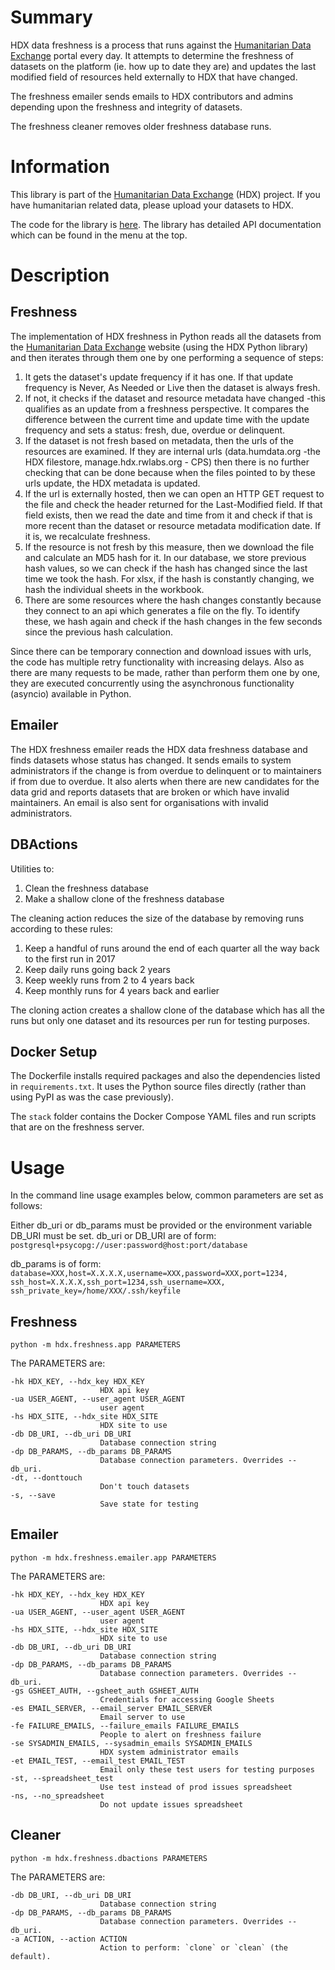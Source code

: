 # Summary

HDX data freshness is a process that runs against the [Humanitarian Data Exchange](https://data.humdata.org/)
portal every day. It attempts to determine the freshness of datasets on the platform (ie. how up to date they
are) and updates the last modified field of resources held externally to HDX that have changed.

The freshness emailer sends emails to HDX contributors and admins depending 
upon the freshness and integrity of datasets.

The freshness cleaner removes older freshness database runs.

# Information

This library is part of the [Humanitarian Data Exchange](https://data.humdata.org/) (HDX) project. If you have 
humanitarian related data, please upload your datasets to HDX.

The code for the library is [here](https://github.com/OCHA-DAP/hdx-data-freshness).
The library has detailed API documentation which can be found in the menu at the top. 

# Description

## Freshness

The implementation of HDX freshness in Python reads all the datasets
from the [Humanitarian Data Exchange](http://data.humdata.org/) website
(using the HDX Python library) and then iterates through them one by one
performing a sequence of steps:

1. It gets the dataset's update frequency if it has one. If that update
frequency is Never, As Needed or Live then the dataset is always fresh.
2. If not, it checks if the dataset and resource metadata have changed
    -this qualifies as an update from a freshness perspective. It
    compares the difference between the current time and update time
    with the update frequency and sets a status: fresh, due, overdue or
    delinquent.
3. If the dataset is not fresh based on metadata, then the urls of the
    resources are examined. If they are internal urls (data.humdata.org
    -the HDX filestore, manage.hdx.rwlabs.org - CPS) then there is no
    further checking that can be done because when the files pointed to
    by these urls update, the HDX metadata is updated.
4. If the url is externally hosted, then we can open an
    HTTP GET request to the file and check the header returned for the
    Last-Modified field. If that field exists, then we read the date and
    time from it and check if that is more recent than the dataset or
    resource metadata modification date. If it is, we recalculate
    freshness.
5. If the resource is not fresh by this measure, then we download the
    file and calculate an MD5 hash for it. In our database, we store
    previous hash values, so we can check if the hash has changed since
    the last time we took the hash. For xlsx, if the hash is constantly 
    changing, we hash the individual sheets in the workbook.
6. There are some resources where the hash changes constantly because
    they connect to an api which generates a file on the fly. To
    identify these, we hash again and check if the hash changes in the
    few seconds since the previous hash calculation.

Since there can be temporary connection and download issues with urls,
the code has multiple retry functionality with increasing delays. Also
as there are many requests to be made, rather than perform them one by
one, they are executed concurrently using the asynchronous functionality
(asyncio) available in Python.

## Emailer

The HDX freshness emailer reads the HDX data freshness database and finds datasets whose status has changed. 
It sends emails to system administrators if the change is from overdue to delinquent or to maintainers if 
from due to overdue. It also alerts when there are new candidates for the data grid and reports datasets that 
are broken or which have invalid maintainers. An email is also sent for organisations with invalid 
administrators. 

## DBActions

Utilities to:
1. Clean the freshness database
2. Make a shallow clone of the freshness database

The cleaning action reduces the size of the database by removing runs 
according to these rules:
1. Keep a handful of runs around the end of each quarter all the way back to 
the first run in 2017
2. Keep daily runs going back 2 years
3. Keep weekly runs from 2 to 4 years back
4. Keep monthly runs for 4 years back and earlier

The cloning action creates a shallow clone of the database which has all the 
runs but only one dataset and its resources per run for testing purposes.

## Docker Setup

The Dockerfile installs required packages and also the dependencies listed in
`requirements.txt`. It uses the Python source files directly (rather than 
using PyPI as was the case previously). 

The `stack` folder contains the Docker Compose YAML files and run scripts that
are on the freshness server. 

# Usage

In the command line usage examples below, common parameters are set as follows:

Either db_uri or db_params must be provided or the environment variable DB_URI
must be set. db_uri or DB_URI are of form: 
`postgresql+psycopg://user:password@host:port/database`

db_params is of form:
`database=XXX,host=X.X.X.X,username=XXX,password=XXX,port=1234,
ssh_host=X.X.X.X,ssh_port=1234,ssh_username=XXX,
ssh_private_key=/home/XXX/.ssh/keyfile`

## Freshness

    python -m hdx.freshness.app PARAMETERS

The PARAMETERS are:

    -hk HDX_KEY, --hdx_key HDX_KEY
                        HDX api key
    -ua USER_AGENT, --user_agent USER_AGENT
                        user agent
    -hs HDX_SITE, --hdx_site HDX_SITE
                        HDX site to use
    -db DB_URI, --db_uri DB_URI
                        Database connection string
    -dp DB_PARAMS, --db_params DB_PARAMS
                        Database connection parameters. Overrides --db_uri.
    -dt, --donttouch      
                        Don't touch datasets
    -s, --save            
                        Save state for testing


## Emailer

    python -m hdx.freshness.emailer.app PARAMETERS

The PARAMETERS are:

    -hk HDX_KEY, --hdx_key HDX_KEY
                        HDX api key
    -ua USER_AGENT, --user_agent USER_AGENT
                        user agent
    -hs HDX_SITE, --hdx_site HDX_SITE
                        HDX site to use
    -db DB_URI, --db_uri DB_URI
                        Database connection string
    -dp DB_PARAMS, --db_params DB_PARAMS
                        Database connection parameters. Overrides --db_uri.
    -gs GSHEET_AUTH, --gsheet_auth GSHEET_AUTH
                        Credentials for accessing Google Sheets
    -es EMAIL_SERVER, --email_server EMAIL_SERVER
                        Email server to use
    -fe FAILURE_EMAILS, --failure_emails FAILURE_EMAILS
                        People to alert on freshness failure
    -se SYSADMIN_EMAILS, --sysadmin_emails SYSADMIN_EMAILS
                        HDX system administrator emails
    -et EMAIL_TEST, --email_test EMAIL_TEST
                        Email only these test users for testing purposes
    -st, --spreadsheet_test
                        Use test instead of prod issues spreadsheet
    -ns, --no_spreadsheet
                        Do not update issues spreadsheet

## Cleaner

    python -m hdx.freshness.dbactions PARAMETERS

The PARAMETERS are:

    -db DB_URI, --db_uri DB_URI
                        Database connection string
    -dp DB_PARAMS, --db_params DB_PARAMS
                        Database connection parameters. Overrides --db_uri.
    -a ACTION, --action ACTION
                        Action to perform: `clone` or `clean` (the default).

